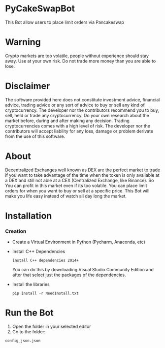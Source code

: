 # PyCakeSwapBot

This Bot allow users to place limit orders via Pancakeswap

# Warning

Crypto markets are too volatile, people without experience should stay away. Use at your own risk. Do not trade more money than you are able to lose. 

# Disclaimer 

The software provided here does not constitute investment advice, financial advice, trading advice or any sort of advice to buy or sell any kind of cryptocurrency. The developer nor the contributors recommend you to buy, sell, held or trade any cryptocurrency. Do your own research about the market before, during and after making any decision. Trading cryptocurrencies comes with a high level of risk. The developer nor the contributors will accept liability for any loss, damage or problem derivate from the use of this software. 

# About 

Decentralized Exchanges well known as DEX are the perfect market to trade if you want to take advantage of the time when the token is only available at a DEX and still not able at a CEX (Centralized Exchange, like Binance). So You can profit in this market even if its too volatile. You can place limit orders for when you want to buy or sell at a specific price. This Bot will make you life easy instead of watch all day long the market. 

# Installation 

### Creation 
* Create a Virtual Environment in Python (Pycharm, Anaconda, etc)

* Install C++ Dependencies
  ```
  install C++ dependencies 2014+ 
  ```
  You can do this by downloading Visual Studio Community Edition and after that select just the packages of the dependencies. 

* Install the libraries 
  ```
  pip install -r NeedInstall.txt
  ```

# Run the Bot 

  1. Open the folder in your selected editor
  2. Go to the folder:
  ```
  config_json.json
  ```
